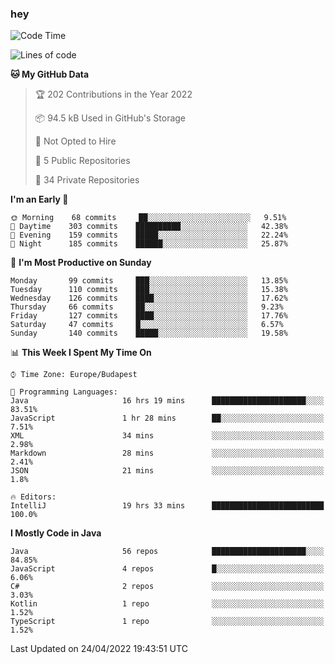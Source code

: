 ### hey

<!--START_SECTION:waka-->
![Code Time](http://img.shields.io/badge/Code%20Time-702%20hrs%2053%20mins-blue)

![Lines of code](https://img.shields.io/badge/From%20Hello%20World%20I%27ve%20Written-492%20Thousand%20lines%20of%20code-blue)

**🐱 My GitHub Data** 

> 🏆 202 Contributions in the Year 2022
 > 
> 📦 94.5 kB Used in GitHub's Storage 
 > 
> 🚫 Not Opted to Hire
 > 
> 📜 5 Public Repositories 
 > 
> 🔑 34 Private Repositories  
 > 
**I'm an Early 🐤** 

```text
🌞 Morning    68 commits     ██░░░░░░░░░░░░░░░░░░░░░░░   9.51% 
🌆 Daytime    303 commits    ██████████░░░░░░░░░░░░░░░   42.38% 
🌃 Evening    159 commits    █████░░░░░░░░░░░░░░░░░░░░   22.24% 
🌙 Night      185 commits    ██████░░░░░░░░░░░░░░░░░░░   25.87%

```
📅 **I'm Most Productive on Sunday** 

```text
Monday       99 commits     ███░░░░░░░░░░░░░░░░░░░░░░   13.85% 
Tuesday      110 commits    ███░░░░░░░░░░░░░░░░░░░░░░   15.38% 
Wednesday    126 commits    ████░░░░░░░░░░░░░░░░░░░░░   17.62% 
Thursday     66 commits     ██░░░░░░░░░░░░░░░░░░░░░░░   9.23% 
Friday       127 commits    ████░░░░░░░░░░░░░░░░░░░░░   17.76% 
Saturday     47 commits     █░░░░░░░░░░░░░░░░░░░░░░░░   6.57% 
Sunday       140 commits    █████░░░░░░░░░░░░░░░░░░░░   19.58%

```


📊 **This Week I Spent My Time On** 

```text
⌚︎ Time Zone: Europe/Budapest

💬 Programming Languages: 
Java                     16 hrs 19 mins      █████████████████████░░░░   83.51% 
JavaScript               1 hr 28 mins        ██░░░░░░░░░░░░░░░░░░░░░░░   7.51% 
XML                      34 mins             ░░░░░░░░░░░░░░░░░░░░░░░░░   2.98% 
Markdown                 28 mins             ░░░░░░░░░░░░░░░░░░░░░░░░░   2.41% 
JSON                     21 mins             ░░░░░░░░░░░░░░░░░░░░░░░░░   1.8%

🔥 Editors: 
IntelliJ                 19 hrs 33 mins      █████████████████████████   100.0%

```

**I Mostly Code in Java** 

```text
Java                     56 repos            █████████████████████░░░░   84.85% 
JavaScript               4 repos             █░░░░░░░░░░░░░░░░░░░░░░░░   6.06% 
C#                       2 repos             ░░░░░░░░░░░░░░░░░░░░░░░░░   3.03% 
Kotlin                   1 repo              ░░░░░░░░░░░░░░░░░░░░░░░░░   1.52% 
TypeScript               1 repo              ░░░░░░░░░░░░░░░░░░░░░░░░░   1.52%

```



 Last Updated on 24/04/2022 19:43:51 UTC
<!--END_SECTION:waka-->
